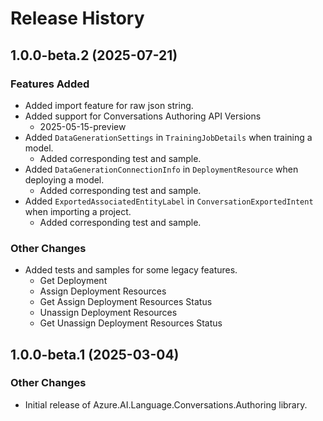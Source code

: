 # Release History

## 1.0.0-beta.2 (2025-07-21)

### Features Added

- Added import feature for raw json string.
- Added support for Conversations Authoring API Versions
  - 2025-05-15-preview
- Added `DataGenerationSettings` in `TrainingJobDetails` when training a model.
  - Added corresponding test and sample.
- Added `DataGenerationConnectionInfo` in `DeploymentResource` when deploying a model.
  - Added corresponding test and sample.
- Added `ExportedAssociatedEntityLabel` in `ConversationExportedIntent` when importing a project.
  - Added corresponding test and sample.

### Other Changes

- Added tests and samples for some legacy features.
  - Get Deployment
  - Assign Deployment Resources
  - Get Assign Deployment Resources Status
  - Unassign Deployment Resources
  - Get Unassign Deployment Resources Status

## 1.0.0-beta.1 (2025-03-04)

### Other Changes

- Initial release of Azure.AI.Language.Conversations.Authoring library.
